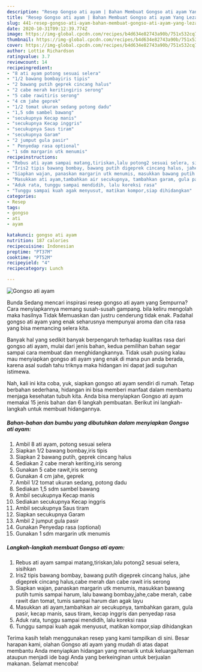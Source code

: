 ```yaml
---
description: "Resep Gongso ati ayam | Bahan Membuat Gongso ati ayam Yang Lezat Sekali"
title: "Resep Gongso ati ayam | Bahan Membuat Gongso ati ayam Yang Lezat Sekali"
slug: 441-resep-gongso-ati-ayam-bahan-membuat-gongso-ati-ayam-yang-lezat-sekali
date: 2020-10-31T09:12:39.774Z
image: https://img-global.cpcdn.com/recipes/b4d634e82743a90b/751x532cq70/gongso-ati-ayam-foto-resep-utama.jpg
thumbnail: https://img-global.cpcdn.com/recipes/b4d634e82743a90b/751x532cq70/gongso-ati-ayam-foto-resep-utama.jpg
cover: https://img-global.cpcdn.com/recipes/b4d634e82743a90b/751x532cq70/gongso-ati-ayam-foto-resep-utama.jpg
author: Lottie Richardson
ratingvalue: 3.7
reviewcount: 14
recipeingredient:
- "8 ati ayam potong sesuai selera"
- "1/2 bawang bombayiris tipis"
- "2 bawang putih geprek cincang halus"
- "2 cabe merah keritingiris serong"
- "5 cabe rawitiris serong"
- "4 cm jahe geprek"
- "1/2 tomat ukuran sedang potong dadu"
- "1,5 sdm sambel bawang"
- "secukupnya Kecap manis"
- "secukupnya Kecap inggris"
- "secukupnya Saus tiram"
- "secukupnya Garam"
- "2 jumput gula pasir"
- " Penyedap rasa optional"
- "1 sdm margarin utk menumis"
recipeinstructions:
- "Rebus ati ayam sampai matang,tiriskan,lalu potong2 sesuai selera, sisihkan"
- "Iris2 tipis bawang bombay, bawang putih digeprek cincang halus, jahe digeprek cincang halus,cabe merah dan cabe rawit iris serong"
- "Siapkan wajan, panaskan margarin utk menumis, masukkan bawang putih tumis sampai harum, lalu bawang bombay,jahe,cabe merah, cabe rawit dan tomat, tumis sampai harum dan agak layu"
- "Masukkan ati ayam,tambahkan air secukupnya, tambahkan garam, gula pasir, kecap manis, saus tiram, kecap inggris dan penyedap rasa"
- "Aduk rata, tunggu sampai mendidih, lalu koreksi rasa"
- "Tunggu sampai kuah agak menyusut, matikan kompor,siap dihidangkan"
categories:
- Resep
tags:
- gongso
- ati
- ayam

katakunci: gongso ati ayam 
nutrition: 187 calories
recipecuisine: Indonesian
preptime: "PT37M"
cooktime: "PT52M"
recipeyield: "4"
recipecategory: Lunch

---
```



![Gongso ati ayam](https://img-global.cpcdn.com/recipes/b4d634e82743a90b/751x532cq70/gongso-ati-ayam-foto-resep-utama.jpg)

Bunda Sedang mencari inspirasi resep gongso ati ayam yang Sempurna? Cara menyiapkannya memang susah-susah gampang. bila keliru mengolah maka hasilnya Tidak Memuaskan dan justru cenderung tidak enak. Padahal gongso ati ayam yang enak seharusnya mempunyai aroma dan cita rasa yang bisa memancing selera kita.



Banyak hal yang sedikit banyak berpengaruh terhadap kualitas rasa dari gongso ati ayam, mulai dari jenis bahan, kedua pemilihan bahan segar sampai cara membuat dan menghidangkannya. Tidak usah pusing kalau mau menyiapkan gongso ati ayam yang enak di mana pun anda berada, karena asal sudah tahu triknya maka hidangan ini dapat jadi suguhan istimewa.


Nah, kali ini kita coba, yuk, siapkan gongso ati ayam sendiri di rumah. Tetap berbahan sederhana, hidangan ini bisa memberi manfaat dalam membantu menjaga kesehatan tubuh kita. Anda bisa menyiapkan Gongso ati ayam memakai 15 jenis bahan dan 6 langkah pembuatan. Berikut ini langkah-langkah untuk membuat hidangannya.

<!--inarticleads1-->

##### Bahan-bahan dan bumbu yang dibutuhkan dalam menyiapkan Gongso ati ayam:

1. Ambil 8 ati ayam, potong sesuai selera
1. Siapkan 1/2 bawang bombay,iris tipis
1. Siapkan 2 bawang putih, geprek cincang halus
1. Sediakan 2 cabe merah keriting,iris serong
1. Gunakan 5 cabe rawit,iris serong
1. Gunakan 4 cm jahe, geprek
1. Ambil 1/2 tomat ukuran sedang, potong dadu
1. Sediakan 1,5 sdm sambel bawang
1. Ambil secukupnya Kecap manis
1. Sediakan secukupnya Kecap inggris
1. Ambil secukupnya Saus tiram
1. Siapkan secukupnya Garam
1. Ambil 2 jumput gula pasir
1. Gunakan  Penyedap rasa (optional)
1. Gunakan 1 sdm margarin utk menumis




<!--inarticleads2-->

##### Langkah-langkah membuat Gongso ati ayam:

1. Rebus ati ayam sampai matang,tiriskan,lalu potong2 sesuai selera, sisihkan
1. Iris2 tipis bawang bombay, bawang putih digeprek cincang halus, jahe digeprek cincang halus,cabe merah dan cabe rawit iris serong
1. Siapkan wajan, panaskan margarin utk menumis, masukkan bawang putih tumis sampai harum, lalu bawang bombay,jahe,cabe merah, cabe rawit dan tomat, tumis sampai harum dan agak layu
1. Masukkan ati ayam,tambahkan air secukupnya, tambahkan garam, gula pasir, kecap manis, saus tiram, kecap inggris dan penyedap rasa
1. Aduk rata, tunggu sampai mendidih, lalu koreksi rasa
1. Tunggu sampai kuah agak menyusut, matikan kompor,siap dihidangkan




Terima kasih telah menggunakan resep yang kami tampilkan di sini. Besar harapan kami, olahan Gongso ati ayam yang mudah di atas dapat membantu Anda menyiapkan hidangan yang menarik untuk keluarga/teman ataupun menjadi ide bagi Anda yang berkeinginan untuk berjualan makanan. Selamat mencoba!
